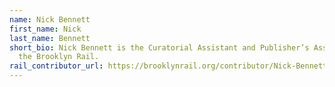 ```yaml
---
name: Nick Bennett
first_name: Nick
last_name: Bennett
short_bio: Nick Bennett is the Curatorial Assistant and Publisher’s Assistant at
  the Brooklyn Rail.
rail_contributor_url: https://brooklynrail.org/contributor/Nick-Bennett
---
```


